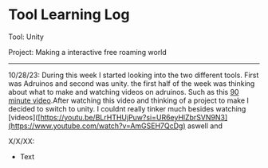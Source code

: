 # Tool Learning Log

Tool: Unity

Project: Making a interactive free roaming world

---

10/28/23:
During this week I started looking into the two different tools. First was Adruinos and second was unity. 
the first half of the week was thinking about what to make and watching videos on adruinos. Such as this [90 minute video](https://youtu.be/BLrHTHUjPuw?si=UR6eyHlZbrSVN9N3).After watching this video and thinking of a project to make I decided to switch to unity. I couldnt really tinker much besides watching [videos]([https://youtu.be/BLrHTHUjPuw?si=UR6eyHlZbrSVN9N3](https://www.youtube.com/watch?v=AmGSEH7QcDg) aswell and 


X/X/XX:
* Text


<!-- 
* Links you used today (websites, videos, etc)
* Things you tried, progress you made, etc
* Challenges, a-ha moments, etc
* Questions you still have
* What you're going to try next
-->
